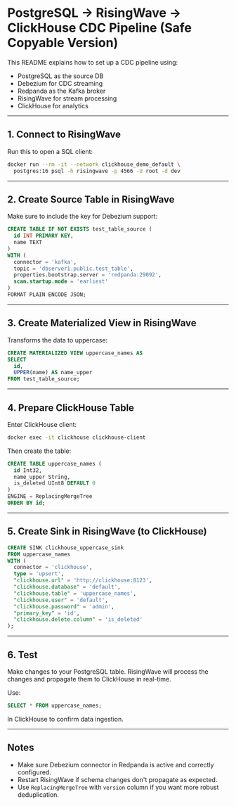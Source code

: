 # PostgreSQL → RisingWave → ClickHouse CDC Pipeline (Safe Copyable Version)

This README explains how to set up a CDC pipeline using:

- PostgreSQL as the source DB
- Debezium for CDC streaming
- Redpanda as the Kafka broker
- RisingWave for stream processing
- ClickHouse for analytics

---

## 1. Connect to RisingWave

Run this to open a SQL client:

```bash
docker run --rm -it --network clickhouse_demo_default \
  postgres:16 psql -h risingwave -p 4566 -U root -d dev
```

---

## 2. Create Source Table in RisingWave

Make sure to include the key for Debezium support:

```sql
CREATE TABLE IF NOT EXISTS test_table_source (
  id INT PRIMARY KEY,
  name TEXT
)
WITH (
  connector = 'kafka',
  topic = 'dbserver1.public.test_table',
  properties.bootstrap.server = 'redpanda:29092',
  scan.startup.mode = 'earliest'
)
FORMAT PLAIN ENCODE JSON;
```

---

## 3. Create Materialized View in RisingWave

Transforms the data to uppercase:

```sql
CREATE MATERIALIZED VIEW uppercase_names AS
SELECT
  id,
  UPPER(name) AS name_upper
FROM test_table_source;
```

---

## 4. Prepare ClickHouse Table

Enter ClickHouse client:

```bash
docker exec -it clickhouse clickhouse-client
```

Then create the table:

```sql
CREATE TABLE uppercase_names (
  id Int32,
  name_upper String,
  is_deleted UInt8 DEFAULT 0
)
ENGINE = ReplacingMergeTree
ORDER BY id;
```

---

## 5. Create Sink in RisingWave (to ClickHouse)

```sql
CREATE SINK clickhouse_uppercase_sink
FROM uppercase_names
WITH (
  connector = 'clickhouse',
  type = 'upsert',
  "clickhouse.url" = 'http://clickhouse:8123',
  "clickhouse.database" = 'default',
  "clickhouse.table" = 'uppercase_names',
  "clickhouse.user" = 'default',
  "clickhouse.password" = 'admin',
  "primary_key" = 'id',
  "clickhouse.delete.column" = 'is_deleted'
);
```

---

## 6. Test

Make changes to your PostgreSQL table. RisingWave will process the changes and propagate them to ClickHouse in real-time.

Use:

```sql
SELECT * FROM uppercase_names;
```

In ClickHouse to confirm data ingestion.

---

## Notes

- Make sure Debezium connector in Redpanda is active and correctly configured.
- Restart RisingWave if schema changes don't propagate as expected.
- Use `ReplacingMergeTree` with `version` column if you want more robust deduplication.

